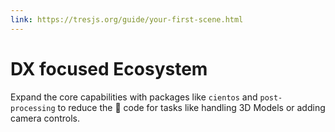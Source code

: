 ```yaml
---
link: https://tresjs.org/guide/your-first-scene.html
---
```


# <span class="text-primary">DX</span> focused Ecosystem

Expand the core capabilities with packages like `cientos` and `post-processing` to reduce the 🍝 code for tasks like handling 3D Models or adding camera controls.

